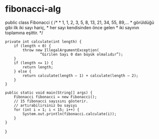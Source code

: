# fibonacci-alg
public class Fibonacci {
    /*
     * 1, 1, 2, 3, 5, 8, 13, 21, 34, 55, 89,… 
     * görüldüğü gibi ilk iki sayı hariç, 
     * her sayı kendisinden önce gelen 
     * iki sayının toplamına eşittir.
     */

    private int calculate(int length) {
        if (length < 0) {
            throw new IllegalArgumentException(
                    “Girilen Sayı 0 dan büyük olmalıdır”);
        }
        if (length <= 1) {
            return length;
        } else {
            return calculate(length – 1) + calculate(length – 2);
        }
    }

    public static void main(String[] args) {
        Fibonacci fibonacci = new Fibonacci();
        // 15 fibonacci sayısını gösterir.
        // artırabilirsiniz bu sayıyı
        for (int i = 1; i < 15; i++) {
            System.out.println(fibonacci.calculate(i));
        }
    }

}
